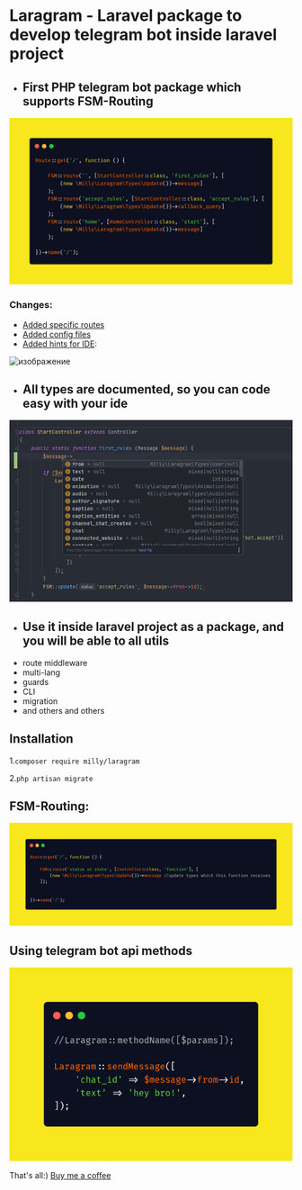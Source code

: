 # Laragram - Laravel package to develop telegram bot inside laravel project

* ## First PHP telegram bot package which supports FSM-Routing
<img src="./img/fsm.png" alt="">

### Changes:
- [Added specific routes](https://github.com/Mirmuxsin/laragram/commit/15d8339b776a1c7f27890fa432cac23aa7625772#diff-35fbaa003e989ec8dcb1ac861c7c592e8e4bda9e121395590e86c0ff2da8bd82)
- [Added config files](https://github.com/Mirmuxsin/laragram/commit/15d8339b776a1c7f27890fa432cac23aa7625772#diff-d27544c268b9ad05a341ea07100f640cab3a646464bb7ca6652ac0e579056722)
- [Added hints for IDE](https://github.com/Mirmuxsin/laragram/commit/ed072afacdb30da40d87447d8a30e17fc54b6d8f#diff-96559060a0c25e1a9513eb0545bebd99636c5f29e02ae6101ed0061de81e7d67):

![изображение](https://user-images.githubusercontent.com/88322285/181101799-9143e994-a746-4683-9b7a-0cbda79fb328.png)


* ## All types are documented, so you can code easy with your ide
<img src="./img/img.png" alt="">

* ## Use it inside laravel project as a package, and you will be able to all utils
* route middleware
* multi-lang
* guards
* CLI
* migration
* and others and others

## Installation

1.<code>composer require milly/laragram</code>

2.<code>php artisan migrate</code>

## FSM-Routing:
<img src="./img/fsm-2.png" alt="">

## Using telegram bot api methods
<img src="./img/methods.png" alt="">

That's all:) <a href="https://www.patreon.com/millykhamroev">Buy me a coffee</a>
